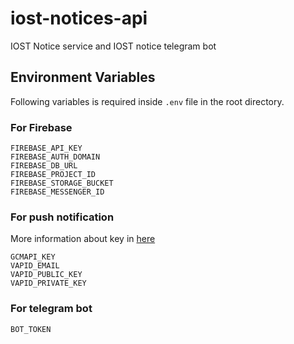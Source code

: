# iost-notices-api
IOST Notice service and IOST notice telegram bot

## Environment Variables
Following variables is required inside ```.env``` file in the root directory.

### For Firebase
```
FIREBASE_API_KEY
FIREBASE_AUTH_DOMAIN
FIREBASE_DB_URL
FIREBASE_PROJECT_ID
FIREBASE_STORAGE_BUCKET
FIREBASE_MESSENGER_ID
```

### For push notification
More information about key in [here](https://www.npmjs.com/package/web-push)
```
GCMAPI_KEY
VAPID_EMAIL
VAPID_PUBLIC_KEY
VAPID_PRIVATE_KEY
```

### For telegram bot 
```
BOT_TOKEN
```
